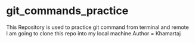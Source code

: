 # git_commands_practice
This Repository is used to practice git command from terminal and remote <br>
I am going to clone this repo into my local machine
Author = Khamartaj